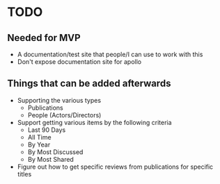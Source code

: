 # TODO

## Needed for MVP 
- A documentation/test site that people/I can use to work with this 
- Don't expose documentation site for apollo
 
## Things that can be added afterwards
- Supporting the various types
    - Publications
    - People (Actors/Directors)
- Support getting various items by the following criteria
    - Last 90 Days
    - All Time
    - By Year
    - By Most Discussed
    - By Most Shared
- Figure out how to get specific reviews from publications for specific titles 
